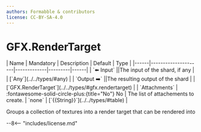 ```yaml
---
authors: Formabble & contributors
license: CC-BY-SA-4.0
---
```



# GFX.RenderTarget

<div class="sh-parameters" markdown="1">
| Name | Mandatory | Description | Default | Type |
|------|---------------------|-------------|---------|------|
| `⬅️ Input` ||The input of the shard, if any | | [`Any`](../../types/#any) |
| `Output ➡️` ||The resulting output of the shard | | [`GFX.RenderTarget`](../../types/#gfx.rendertarget) |
| `Attachments` | :fontawesome-solid-circle-plus:{title="No"} No  | The list of attachements to create. | `none` | [`{{String}}`](../../types/#table) |

</div>

Groups a collection of textures into a render target that can be rendered into

--8<-- "includes/license.md"

